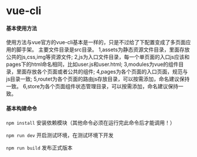 # vue-cli

#### 基本使用方法
  使用方法与vue官方的vue-cli基本是一样的，只是不过给了下配置变成了多页面应用的脚手架。
  主要文件目录是src目录。
  1,assets为静态资源文件目录，里面存放公共的js,css,img等资源文件;
  2,js为入口文件目录，每一个单页面的入口js应该和pages下的html命名相同，比如user.js和user.html;
  3,modules为vue的组件目录，里面存放各个页面或者公共的组件;
  4,pages为各个页面的入口页面，规范与js目录一致;
  5,routet为各个页面的路由js存放目录，可以按需添加，命名建议保持一致。
  6,store为各个页面组件状态管理目录，可以按需添加，命名建议保持一致。

#### 基本构建命令
  `npm install` 安装依赖模块（其他命令必须在运行完此命令后才能调用！）

  `npm run dev` 开启测试环境，在测试环境下开发  
  
  `npm run build` 发布正式版本  
  
  

